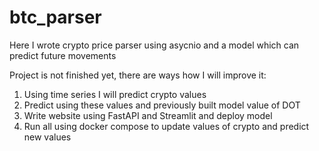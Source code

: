 # btc_parser
Here I wrote crypto price parser using asycnio and a model which can predict future movements

Project is not finished yet, there are ways how I will improve it:
1. Using time series I will predict crypto values
2. Predict using these values and previously built model value of DOT
3. Write website using FastAPI and Streamlit and deploy model
4. Run all using docker compose to update values of crypto and predict new values
